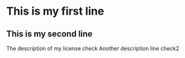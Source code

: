 # This is my first line
## This is my second line
The description of my license
check
Another description line
check2
